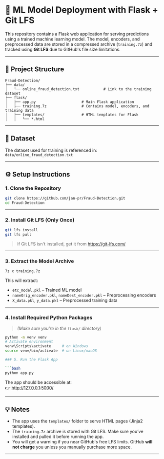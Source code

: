 # 🧠 ML Model Deployment with Flask + Git LFS

This repository contains a Flask web application for serving predictions using a trained machine learning model. The model, encoders, and preprocessed data are stored in a compressed archive (`training.7z`) and tracked using **Git LFS** due to GitHub's file size limitations.

---

## 📁 Project Structure

```
Fraud-Detection/
├── data/
│   └── online_fraud_detection.txt           # Link to the training dataset
├── flask/
│   ├── app.py                     # Main Flask application
│   ├── training.7z                # Contains model, encoders, and training data
│   ├── templates/                 # HTML templates for Flask
│   │   └── *.html
```

---

## 🔗 Dataset

The dataset used for training is referenced in:  
`data/online_fraud_detection.txt`

---

## ⚙️ Setup Instructions

### 1. Clone the Repository

```bash
git clone https://github.com/jan-pr/Fraud-Detection.git
cd Fraud-Detection
```

---

### 2. Install Git LFS (Only Once)

```bash
git lfs install
git lfs pull
```

> If Git LFS isn't installed, get it from https://git-lfs.com/

---

### 3. Extract the Model Archive

```bash
7z x training.7z
```

This will extract:
- `etc_model.pkl` – Trained ML model
- `nameOrig_encoder.pkl`, `nameDest_encoder.pkl` – Preprocessing encoders
- `X_data.pkl`, `y_data.pkl` – Preprocessed training data

---

### 4. Install Required Python Packages

> *(Make sure you’re in the `flask/` directory)*

```bash
python -m venv venv
# Activate environment
venv\Scripts\activate     # on Windows
source venv/bin/activate  # on Linux/macOS

### 5. Run the Flask App

```bash
python app.py
```

The app should be accessible at:  
👉 http://127.0.0.1:5000/

---

## 💡 Notes

- The app uses the `templates/` folder to serve HTML pages (Jinja2 templates).
- The `training.7z` archive is stored with Git LFS. Make sure you’ve installed and pulled it before running the app.
- You will get a warning if you near GitHub's free LFS limits. GitHub **will not charge** you unless you manually purchase more space.

---

